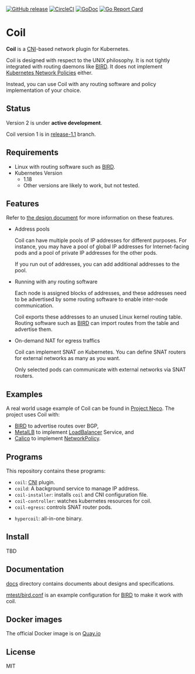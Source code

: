 [![GitHub release](https://img.shields.io/github/release/cybozu-go/coil.svg?maxAge=60)][releases]
[![CircleCI](https://circleci.com/gh/cybozu-go/coil.svg?style=svg)](https://circleci.com/gh/cybozu-go/coil)
[![GoDoc](https://godoc.org/github.com/cybozu-go/coil?status.svg)][godoc]
[![Go Report Card](https://goreportcard.com/badge/github.com/cybozu-go/coil)](https://goreportcard.com/report/github.com/cybozu-go/coil)

Coil
====

**Coil** is a [CNI][]-based network plugin for Kubernetes.

Coil is designed with respect to the UNIX philosophy.  It is not tightly
integrated with routing daemons like [BIRD][].  It does not implement
[Kubernetes Network Policies][NetworkPolicy] either.

Instead, you can use Coil with any routing software and policy
implementation of your choice.

Status
------

Version 2 is under **active development**.

Coil version 1 is in [release-1.1](https://github.com/cybozu-go/coil/tree/release-1.1) branch.

Requirements
------------

- Linux with routing software such as [BIRD][].
- Kubernetes Version
    - 1.18
    - Other versions are likely to work, but not tested.

Features
--------

Refer to [the design document](./docs/design.md) for more information on these features.

- Address pools

    Coil can have multiple pools of IP addresses for different purposes.
    For instance, you may have a pool of global IP addresses for Internet-facing pods
    and a pool of private IP addresses for the other pods.

    If you run out of addresses, you can add additional addresses to the pool.

- Running with any routing software

    Each node is assigned blocks of addresses, and these addresses need to be
    advertised by some routing software to enable inter-node communication.

    Coil exports these addresses to an unused Linux kernel routing table.
    Routing software such as [BIRD][] can import routes from the table and
    advertise them.

- On-demand NAT for egress traffics

    Coil can implement SNAT _on_ Kubernetes.  You can define SNAT routers
    for external networks as many as you want.

    Only selected pods can communicate with external networks via SNAT
    routers.

Examples
--------

A real world usage example of Coil can be found in [Project Neco](https://blog.kintone.io/entry/neco).
The project uses Coil with:

- [BIRD][] to advertise routes over BGP,
- [MetalLB][] to implement [LoadBalancer] Service, and
- [Calico][] to implement [NetworkPolicy][].

Programs
--------

This repository contains these programs:

- `coil`: [CNI][] plugin.
- `coild`: A background service to manage IP address.
- `coil-installer`: installs `coil` and CNI configuration file.
- `coil-controller`: watches kubernetes resources for coil.
- `coil-egress`: controls SNAT router pods.
* `hypercoil`: all-in-one binary.

Install
-------

TBD

Documentation
-------------

[docs](docs/) directory contains documents about designs and specifications.

[mtest/bird.conf](mtest/bird.conf) is an example configuration for [BIRD][] to make it work with coil.

Docker images
-------------

The official Docker image is on [Quay.io](https://quay.io/repository/cybozu/coil)

License
-------

MIT

[releases]: https://github.com/cybozu-go/coil/releases
[godoc]: https://godoc.org/github.com/cybozu-go/coil
[CNI]: https://kubernetes.io/docs/concepts/extend-kubernetes/compute-storage-net/network-plugins/
[BIRD]: https://bird.network.cz/
[LoadBalancer]: https://kubernetes.io/docs/concepts/services-networking/service/#loadbalancer
[NetworkPolicy]: https://kubernetes.io/docs/concepts/services-networking/network-policies/
[MetalLB]: https://metallb.universe.tf
[Calico]: https://www.projectcalico.org
